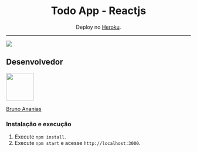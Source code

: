 <h1 align="center">
Todo App - Reactjs
</h1>

<p align="center">Deploy no <a href="https://brunoananias-todo-reactjs.herokuapp.com/">Heroku</a>.</p>

<hr>

![](https://i.imgur.com/b4WSgSH.jpg)

## Desenvolvedor

[<img src="https://avatars1.githubusercontent.com/u/4417927?&v=4" width="75px;"/>](https://github.com/brunoananias2)

[Bruno Ananias](https://github.com/brunoananias2)



### Instalação e execução

1. Execute `npm install`.<br />
2. Execute `npm start` e acesse `http://localhost:3000`.<br />

